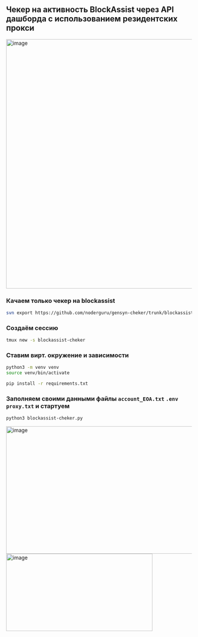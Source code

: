 ## Чекер на активность BlockAssist через API дашборда с использованием резидентских прокси
<img width="1281" height="677" alt="image" src="https://github.com/user-attachments/assets/3b5c66f6-bb8e-4154-ba69-40cd0cd2e42b" />

### Качаем только чекер на blockassist
```bash
svn export https://github.com/noderguru/gensyn-cheker/trunk/blockassist /root/blockassist --force && cd /root/blockassist
```
### Создаём сессию
```bash
tmux new -s blockassist-cheker
````
### Ставим вирт. окружение и зависимости
```bash
python3 -m venv venv
source venv/bin/activate
```
```bash
pip install -r requirements.txt
```
### Заполняем своими данными файлы ```account_EOA.txt```  ```.env```   ```proxy.txt``` и стартуем

```bash
python3 blockassist-cheker.py
```
<img width="589" height="346" alt="image" src="https://github.com/user-attachments/assets/eccb5b28-7dde-454a-881f-88b40302239e" />

<img width="397" height="210" alt="image" src="https://github.com/user-attachments/assets/f8bfdaf7-fd3d-4e7e-8e2a-1b2fd80ed9dc" />


